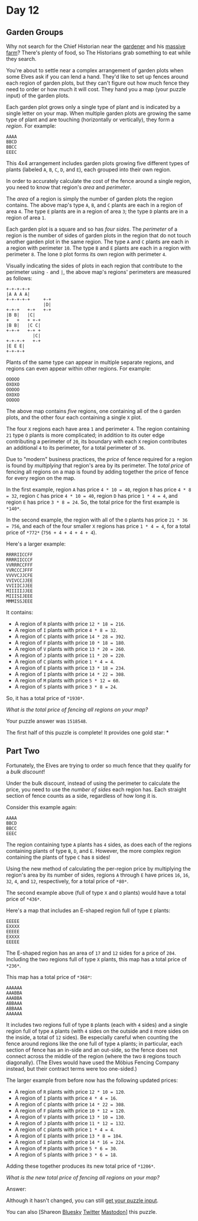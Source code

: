 # Day 12

## Garden Groups

Why not search for the Chief Historian near the [gardener](/2023/day/5) and his
[massive farm](/2023/day/21)? There's plenty of food, so The Historians grab
something to eat while they search.

You're about to settle near a complex arrangement of garden plots when some
Elves ask if you can lend a hand. They'd like to set up fences around each
region of garden plots, but they can't figure out how much fence they need to
order or how much it will cost. They hand you a map (your puzzle input) of the
garden plots.

Each garden plot grows only a single type of plant and is indicated by a single
letter on your map. When multiple garden plots are growing the same type of
plant and are touching (horizontally or vertically), they form a *region*. For
example:

```text
AAAA
BBCD
BBCC
EEEC

```

This 4x4 arrangement includes garden plots growing five different types of
plants (labeled `A`, `B`, `C`, `D`, and `E`), each grouped into their own
region.

In order to accurately calculate the cost of the fence around a single region,
you need to know that region's *area* and *perimeter*.

The *area* of a region is simply the number of garden plots the region
contains. The above map's type `A`, `B`, and `C` plants are each in a region of
area `4`. The type `E` plants are in a region of area `3`; the type `D` plants
are in a region of area `1`.

Each garden plot is a square and so has *four sides*. The *perimeter* of a
region is the number of sides of garden plots in the region that do not touch
another garden plot in the same region. The type `A` and `C` plants are each in
a region with perimeter `10`. The type `B` and `E` plants are each in a region
with perimeter `8`. The lone `D` plot forms its own region with perimeter `4`.

Visually indicating the sides of plots in each region that contribute to the
perimeter using `-` and `|`, the above map's regions' perimeters are measured
as follows:

```text
+-+-+-+-+
|A A A A|
+-+-+-+-+     +-+
              |D|
+-+-+   +-+   +-+
|B B|   |C|
+   +   + +-+
|B B|   |C C|
+-+-+   +-+ +
          |C|
+-+-+-+   +-+
|E E E|
+-+-+-+

```

Plants of the same type can appear in multiple separate regions, and regions
can even appear within other regions. For example:

```text
OOOOO
OXOXO
OOOOO
OXOXO
OOOOO

```

The above map contains *five* regions, one containing all of the `O` garden
plots, and the other four each containing a single `X` plot.

The four `X` regions each have area `1` and perimeter `4`. The region
containing `21` type `O` plants is more complicated; in addition to its outer
edge contributing a perimeter of `20`, its boundary with each `X` region
contributes an additional `4` to its perimeter, for a total perimeter of `36`.

Due to "modern" business practices, the *price* of fence required for a region
is found by *multiplying* that region's area by its perimeter. The *total
price* of fencing all regions on a map is found by adding together the price of
fence for every region on the map.

In the first example, region `A` has price `4 * 10 = 40`, region `B` has price
`4 * 8 = 32`, region `C` has price `4 * 10 = 40`, region `D` has price `1 * 4 =
4`, and region `E` has price `3 * 8 = 24`. So, the total price for the first
example is `*140*`.

In the second example, the region with all of the `O` plants has price `21 * 36
= 756`, and each of the four smaller `X` regions has price `1 * 4 = 4`, for a
total price of `*772*` (`756 + 4 + 4 + 4 + 4`).

Here's a larger example:

```text
RRRRIICCFF
RRRRIICCCF
VVRRRCCFFF
VVRCCCJFFF
VVVVCJJCFE
VVIVCCJJEE
VVIIICJJEE
MIIIIIJJEE
MIIISIJEEE
MMMISSJEEE

```

It contains:

* A region of `R` plants with price `12 * 18 = 216`.
* A region of `I` plants with price `4 * 8 = 32`.
* A region of `C` plants with price `14 * 28 = 392`.
* A region of `F` plants with price `10 * 18 = 180`.
* A region of `V` plants with price `13 * 20 = 260`.
* A region of `J` plants with price `11 * 20 = 220`.
* A region of `C` plants with price `1 * 4 = 4`.
* A region of `E` plants with price `13 * 18 = 234`.
* A region of `I` plants with price `14 * 22 = 308`.
* A region of `M` plants with price `5 * 12 = 60`.
* A region of `S` plants with price `3 * 8 = 24`.

So, it has a total price of `*1930*`.

*What is the total price of fencing all regions on your map?*

Your puzzle answer was `1518548`.

The first half of this puzzle is complete! It provides one gold star: \*

## Part Two

Fortunately, the Elves are trying to order so much fence that they qualify for
a *bulk discount*!

Under the bulk discount, instead of using the perimeter to calculate the price,
you need to use the *number of sides* each region has. Each straight section of
fence counts as a side, regardless of how long it is.

Consider this example again:

```text
AAAA
BBCD
BBCC
EEEC

```

The region containing type `A` plants has `4` sides, as does each of the
regions containing plants of type `B`, `D`, and `E`. However, the more complex
region containing the plants of type `C` has `8` sides!

Using the new method of calculating the per-region price by multiplying the
region's area by its number of sides, regions `A` through `E` have prices `16`,
`16`, `32`, `4`, and `12`, respectively, for a total price of `*80*`.

The second example above (full of type `X` and `O` plants) would have a total
price of `*436*`.

Here's a map that includes an E-shaped region full of type `E` plants:

```text
EEEEE
EXXXX
EEEEE
EXXXX
EEEEE

```

The E-shaped region has an area of `17` and `12` sides for a price of `204`.
Including the two regions full of type `X` plants, this map has a total price
of `*236*`.

This map has a total price of `*368*`:

```text
AAAAAA
AAABBA
AAABBA
ABBAAA
ABBAAA
AAAAAA

```

It includes two regions full of type `B` plants (each with `4` sides) and a
single region full of type `A` plants (with `4` sides on the outside and `8`
more sides on the inside, a total of `12` sides). Be especially careful when
counting the fence around regions like the one full of type `A` plants; in
particular, each section of fence has an in-side and an out-side, so the fence
does not connect across the middle of the region (where the two `B` regions
touch diagonally). (The Elves would have used the Möbius Fencing Company
instead, but their contract terms were too one-sided.)

The larger example from before now has the following updated prices:

* A region of `R` plants with price `12 * 10 = 120`.
* A region of `I` plants with price `4 * 4 = 16`.
* A region of `C` plants with price `14 * 22 = 308`.
* A region of `F` plants with price `10 * 12 = 120`.
* A region of `V` plants with price `13 * 10 = 130`.
* A region of `J` plants with price `11 * 12 = 132`.
* A region of `C` plants with price `1 * 4 = 4`.
* A region of `E` plants with price `13 * 8 = 104`.
* A region of `I` plants with price `14 * 16 = 224`.
* A region of `M` plants with price `5 * 6 = 30`.
* A region of `S` plants with price `3 * 6 = 18`.

Adding these together produces its new total price of `*1206*`.

*What is the new total price of fencing all regions on your map?*

Answer:

Although it hasn't changed, you can still [get your puzzle input](12/input).

You can also [Shareon
[Bluesky](https://bsky.app/intent/compose?text=I%27ve+completed+Part+One+of+%22Garden+Groups%22+%2D+Day+12+%2D+Advent+of+Code+2024+%23AdventOfCode+https%3A%2F%2Fadventofcode%2Ecom%2F2024%2Fday%2F12)
[Twitter](https://twitter.com/intent/tweet?text=I%27ve+completed+Part+One+of+%22Garden+Groups%22+%2D+Day+12+%2D+Advent+of+Code+2024&url=https%3A%2F%2Fadventofcode%2Ecom%2F2024%2Fday%2F12&related=ericwastl&hashtags=AdventOfCode)
[Mastodon](javascript:void(0);)] this puzzle.
